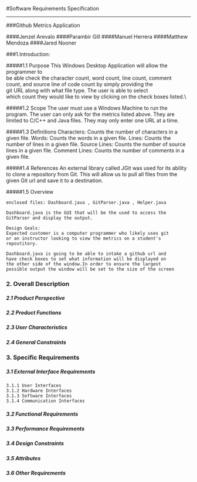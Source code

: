 #Software Requirements Specification

--- 

###Github Metrics Application


####Jenzel Arevalo
####Parambir Gill
####Manuel Herrera
####Matthew Mendoza
####Jared Nooner




###1.Introduction:

#####1.1 Purpose
    This Windows Desktop Application will allow the programmer to\
    be able check the character count, word count, line count, comment\
    count, and source line of code count by simply providing the\
    git URL along with what file type. The user is able to select\
    which count they would like to view by clicking on the check boxes listed.\

#####1.2 Scope
    The user must use a Windows Machine to run the program. 
    The user can only ask for the metrics listed above. They are
    limited to C/C++ and Java files. They may only enter one URL at a time.
    

#####1.3 Definitions
    Characters: Counts the number of characters in a given file.
    Words: Counts the words in a given file.
    Lines: Counts the number of lines in a given file.
    Source Lines: Counts the number of source lines in a given file.
    Comment Lines: Counts the number of comments in a given file.

#####1.4 References
    An external library called JGit was used for its ability to clone a
    repository from Git. This will allow us to pull all files from the given
    Git url and save it to a destination. 
    
#####1.5 Overview

    enclosed files: Dashboard.java , GitParser.java , Helper.java

    Dashboard.java is the GUI that will be the used to access the
    GitParser and display the output.

    Design Goals:
    Expected customer is a computer programmer who likely uses git
    or an instructor looking to view the metrics on a student's
    repostitory.

    Dashboard.java is going to be able to intake a github url and
    have check boxes to set what information will be displayed on
    the other side of the window.In order to ensure the largest
    possible output the window will be set to the size of the screen

### 2. Overall Description
##### 2.1 Product Perspective
##### 2.2 Product Functions
##### 2.3 User Characteristics
##### 2.4 General Constraints

### 3. Specific Requirements
##### 3.1 External Interface Requirements
    3.1.1 User Interfaces
    3.1.2 Hardware Interfaces
    3.1.3 Software Interfaces
    3.1.4 Communication Interfaces
##### 3.2 Functional Requirements
##### 3.3 Performance Requirements
##### 3.4 Design Constraints
##### 3.5 Attributes
##### 3.6 Other Requirements
